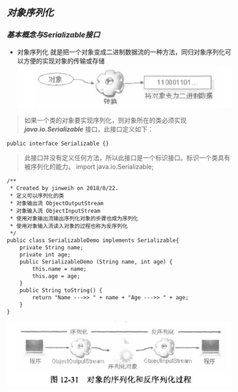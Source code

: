 ## *对象序列化*

### ***基本概念与Serializable接口***
* 对象序列化 就是把一个对象变成二进制数据流的一种方法，同归对象序列化可以方便的实现对象的传输或存储
![对象转换为二进制数据](image/2.jpg)
>如果一个类的对象要实现序列化，则对象所在的类必须实现 ***java.io.Serializable*** 接口，此接口定义如下：   
	
	public interface Serializable {}
>此接口并没有定义任何方法，所以此接口是一个标识接口。标识一个类具有被序列化的能力。 
	import java.io.Serializable;
	
	/**
	 * Created by jinweih on 2018/8/22.
	 * 定义可以序列化的类
	 * 对象输出流 ObjectOutputStream
	 * 对象输入流 ObjectInputStream
	 * 使用对象输出流输出序列化对象的步骤也成为序列化
	 * 使用对象输入流读入对象的过程也称为反序列化
	 */
	public class SerializableDemo implements Serializable{
	    private String name;
	    private int age;
	    public SerializableDemo (String name, int age) {
	        this.name = name;
	        this.age = age;
	    }
	    public String toString() {
	        return "Name --->> " + name + "Age --->> " + age;
	    }
	}

![对象序列化反序列化过程](image/3.jpg)